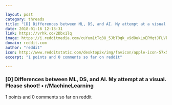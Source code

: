 ```yaml
---

layout: post
category: threads
title: "[D] Differences between ML, DS, and AI. My attempt at a visual. Please shoot!"
date: 2018-01-16 12:13:31
link: https://vrhk.co/2Dbx1lq
image: https://i.redditmedia.com/cuYum1tTq38_5JbT0qk_v9dOukLoEPMqtJFLVkdMr4M.jpg?w=320&s=92efa181e56a2d6fdf11f7e4b68195f6
domain: reddit.com
author: "reddit"
icon: http://www.redditstatic.com/desktop2x/img/favicon/apple-icon-57x57.png
excerpt: "1 points and 0 comments so far on reddit"

---
```


### [D] Differences between ML, DS, and AI. My attempt at a visual. Please shoot! • r/MachineLearning

1 points and 0 comments so far on reddit